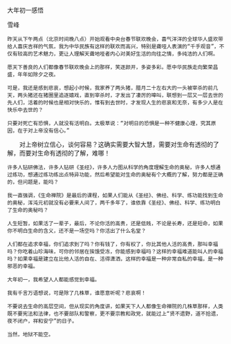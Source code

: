 大年初一感悟

雪峰


    昨天从下午两点（北京时间晚八点）开始观看中央台春节联欢晚会，喜气洋洋的全球华人盛欢带给人喜庆吉祥的气氛，我为中华民族有这样的联欢而高兴，特别是聋哑人表演的“千手观音”，不仅有较高的艺术魅力，更让人理解天聋地哑者内心对美好生活的向往之情，多纯洁的人们啊。

    愿天下善良的人们都像春节联欢晚会上的那样，笑逐颜开，多姿多彩。愿中华民族走向繁荣昌盛，年年如除夕之夜。

    可是，我还是感到悲哀，想起小时候，我家养了两头猪，腊月二十左右大的一头被宰杀的前几天，两头猪还在猪圈里追逐嬉戏，直到宰杀时，才发出了凄厉的嗥叫，联想到一层又一层去世的先人们，活着的时候也是相对快乐的，惟有到去世时，才发现人生的悲哀和无奈，有多少人是在快乐中去世的？

    只要对死亡有恐惧，人就没有活明白。太极草说：“对明日的恐惧是一种不健康心理，究其原因，在于对上帝没有信心。”

　　对上帝树立信心，谈何容易？这确实需要大智大慧，需要对生命有透彻的了解，而要对生命有透彻的了解，难哪！

    许多人钻研佛法，许多人钻研《圣经》，许多人力图从科学的角度理解生命的奥秘，许多人想通过练功，想通过练功练出点特异功能，然后希望能对生命的奥秘有个大概的了解，努力都是正确的，但问题是，能吗？

    我一直强调，《生命禅院》是最后的课程，如果人们能从《圣经》、佛经、科学、练功能找到生命的奥秘，浑沌元初就没有必要来人间了，两千多年了，谁依靠《圣经》、佛经、科学、练功明白了生命的奥秘吗？

    人生短暂，如果活了一辈子，最后，不论你活的高贵，还是低贱，不论是长寿，还是短命，如果你不明白生命的含义，还不是一场空吗？你活出了什么名堂？

    人们都在追求幸福，你们追求到了吗？你有钱了，你有权了，你比其他人活的高贵，那叫幸福吗？你吃着山珍海味，可你的邻居在挨饿受冻，你能感到幸福吗？这样的幸福难道能叫人的幸福吗？如果幸福是建立在比他人活的自在、活得潇洒，这样的幸福是一种非常自私的幸福，是一种邪恶的幸福。

    大年初一，我希望人人都能感觉到幸福。

    我有千言万语想说，可是除了几株草，谁愿意听呢？悲哀啊！

    不要说去生命的高层空间，但从现实的角度讲，如果天下人人都像生命禅院的几株草那样，人类既不要宪法和法律，也不要部队和警察，更不要宗教和政党，就能过上“贤不遗野，道不拾遗，夜不闭户，祥和安宁”的日子。

    当然，地狱不能空。



